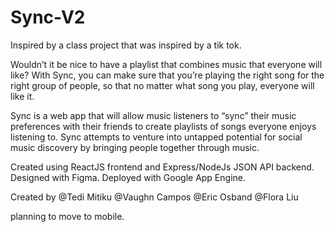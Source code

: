 # Sync-V2

Inspired by a class project that was inspired by a tik tok. 

Wouldn’t it be nice to have a playlist that combines music that everyone will like? With Sync, you can make sure that you’re playing the right song for the right group of people, so that no matter what song you play, everyone will like it.

Sync is a web app that will allow music listeners to “sync” their music preferences with their friends to create playlists of songs everyone enjoys listening to. Sync attempts to venture into untapped potential for social music discovery by bringing people together through music.

Created using ReactJS frontend and Express/NodeJs JSON API backend. Designed with Figma. Deployed with Google App Engine.

Created by @Tedi Mitiku @Vaughn Campos @Eric Osband @Flora Liu

planning to move to mobile.
